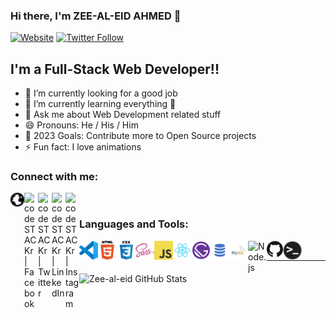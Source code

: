 ### Hi there, I'm ZEE-AL-EID AHMED 👋

[![Website](https://img.shields.io/website?label=Zeealeid.com&style=for-the-badge&url=https%3A%2F%2FZee-al-eid.github.io)](https://zeealeid.com)
[![Twitter Follow](https://img.shields.io/twitter/follow/zeealeid_ahmed?color=1DA1F2&logo=twitter&style=for-the-badge)](https://twitter.com/zeealeid_ahmed)

## I'm a Full-Stack Web Developer!!
- 🔭 I’m currently looking for a good job
- 🌱 I’m currently learning everything 🤣
- 💬 Ask me about Web Development related stuff
- 😄 Pronouns: He / His / Him
- 🥅 2023 Goals: Contribute more to Open Source projects
- ⚡ Fun fact: I love animations

### Connect with me:

[<img align="left" alt="zeealeid.com" width="22px" src="https://raw.githubusercontent.com/iconic/open-iconic/master/svg/globe.svg" />](https://zee-al-eid.github.io)
[<img align="left" alt="codeSTACKr | Facebook" width="22px" src="https://cdn.jsdelivr.net/npm/simple-icons@v3/icons/facebook.svg" />](https://www.facebook.com/zeealeid.ahmed.9)
[<img align="left" alt="codeSTACKr | Twitter" width="22px" src="https://cdn.jsdelivr.net/npm/simple-icons@v3/icons/twitter.svg" />](https://twitter.com/zeealeid_ahmed)
[<img align="left" alt="codeSTACKr | LinkedIn" width="22px" src="https://cdn.jsdelivr.net/npm/simple-icons@v3/icons/linkedin.svg" />](https://www.linkedin.com/in/zee-al-eid-ahmed-7544621ba)
[<img align="left" alt="codeSTACKr | Instagram" width="22px" src="https://cdn.jsdelivr.net/npm/simple-icons@v3/icons/instagram.svg" />](https://www.instagram.com/zeealeid_ahmed/)
<br />

### Languages and Tools:

<img align="left" alt="Visual Studio Code" width="30px" src="https://raw.githubusercontent.com/github/explore/80688e429a7d4ef2fca1e82350fe8e3517d3494d/topics/visual-studio-code/visual-studio-code.png" />
<img align="left" alt="HTML5" width="30px" src="https://raw.githubusercontent.com/github/explore/80688e429a7d4ef2fca1e82350fe8e3517d3494d/topics/html/html.png" />
<img align="left" alt="CSS3" width="30px" src="https://raw.githubusercontent.com/github/explore/80688e429a7d4ef2fca1e82350fe8e3517d3494d/topics/css/css.png" />
<img align="left" alt="Sass" width="30px" src="https://raw.githubusercontent.com/github/explore/80688e429a7d4ef2fca1e82350fe8e3517d3494d/topics/sass/sass.png" />
<img align="left" alt="JavaScript" width="30px" src="https://raw.githubusercontent.com/github/explore/80688e429a7d4ef2fca1e82350fe8e3517d3494d/topics/javascript/javascript.png" />
<img align="left" alt="React" width="30px" src="https://raw.githubusercontent.com/github/explore/80688e429a7d4ef2fca1e82350fe8e3517d3494d/topics/react/react.png" />
<img align="left" alt="Gatsby" width="30px" src="https://raw.githubusercontent.com/github/explore/e94815998e4e0713912fed477a1f346ec04c3da2/topics/gatsby/gatsby.png" />
<img align="left" alt="SQL" width="30px" src="https://raw.githubusercontent.com/github/explore/80688e429a7d4ef2fca1e82350fe8e3517d3494d/topics/sql/sql.png" />
<img align="left" alt="MySQL" width="30px" src="https://raw.githubusercontent.com/github/explore/80688e429a7d4ef2fca1e82350fe8e3517d3494d/topics/mysql/mysql.png" />
<img align="left" alt="Node.js" width="30px" src="https://i.ibb.co/FgHxtTj/node.png" />
<img align="left" alt="GitHub" width="26px" src="https://raw.githubusercontent.com/github/explore/78df643247d429f6cc873026c0622819ad797942/topics/github/github.png" />
<img align="left" alt="Terminal" width="30px" src="https://raw.githubusercontent.com/github/explore/80688e429a7d4ef2fca1e82350fe8e3517d3494d/topics/terminal/terminal.png" />

<br />

___

<img align="center" alt="Zee-al-eid GitHub Stats" src="https://github-readme-stats.vercel.app/api?username=Zee-al-eid&&show_icons=true&title_color=ffffff&icon_color=bb2acf&text_color=daf7dc&bg_color=151515" />
